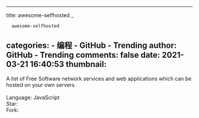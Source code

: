 
---
title: awesome-selfhosted _

      awesome-selfhosted
categories: 
    - 编程
    - GitHub - Trending
author: GitHub - Trending
comments: false
date: 2021-03-21 16:40:53
thumbnail: 
---

<div>   
A list of Free Software network services and web applications which can be hosted on your own servers
    <br>
                            <br>Language: JavaScript
                            <br>Star: 
                            <br>Fork:   
</div>
            